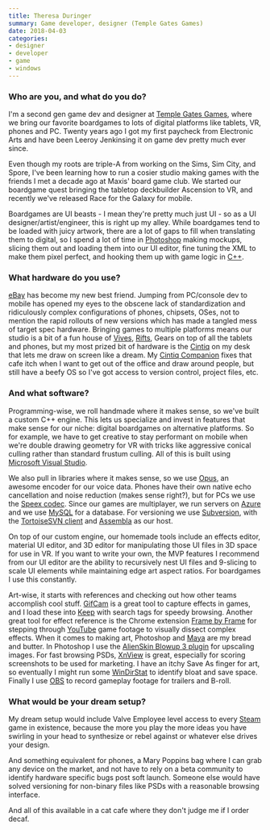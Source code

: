 ```yaml
---
title: Theresa Duringer
summary: Game developer, designer (Temple Gates Games)
date: 2018-04-03
categories:
- designer
- developer
- game
- windows
---
```


### Who are you, and what do you do?

I'm a second gen game dev and designer at [Temple Gates Games](http://www.templegatesgames.com/ "A video game company in San Mateo."), where we bring our favorite boardgames to lots of digital platforms like tablets, VR, phones and PC. Twenty years ago I got my first paycheck from Electronic Arts and have been Leeroy Jenkinsing it on game dev pretty much ever since.

Even though my roots are triple-A from working on the Sims, Sim City, and Spore, I've been learning how to run a cosier studio making games with the friends I met a decade ago at Maxis' board game club. We started our boardgame quest bringing the tabletop deckbuilder Ascension to VR, and recently we've released Race for the Galaxy for mobile. 

Boardgames are UI beasts - I mean they're pretty much just UI - so as a UI designer/artist/engineer, this is right up my alley. While boardgames tend to be loaded with juicy artwork, there are a lot of gaps to fill when translating them to digital, so I spend a lot of time in [Photoshop][] making mockups, slicing them out and loading them into our UI editor, fine tuning the XML to make them pixel perfect, and hooking them up with game logic in [C++][c-plusplus]. 

### What hardware do you use?

[eBay][] has become my new best friend. Jumping from PC/console dev to mobile has opened my eyes to the obscene lack of standardization and ridiculously complex configurations of phones, chipsets, OSes, not to mention the rapid rollouts of new versions which has made a tangled mess of target spec hardware. Bringing games to multiple platforms means our studio is a bit of a fun house of [Vives][vive], [Rifts][rift], Gears on top of all the tablets and phones, but my most prized bit of hardware is the [Cintiq][] on my desk that lets me draw on screen like a dream. My [Cintiq Companion][cintiq-companion-2] fixes that cafe itch when I want to get out of the office and draw around people, but still have a beefy OS so I've got access to version control, project files, etc.

### And what software?

Programming-wise, we roll handmade where it makes sense, so we've built a custom C++ engine. This lets us specialize and invest in features that make sense for our niche: digital boardgames on alternative platforms. So for example, we have to get creative to stay performant on mobile when we're double drawing geometry for VR with tricks like aggressive conical culling rather than standard frustum culling. All of this is built using [Microsoft Visual Studio][visual-studio].

We also pull in libraries where it makes sense, so we use [Opus][], an awesome encoder for our voice data. Phones have their own native echo cancellation and noise reduction (makes sense right?), but for PCs we use the [Speex codec][speex]. Since our games are multiplayer, we run servers on [Azure][] and we use [MySQL][] for a database. For versioning we use [Subversion][], with the [TortoiseSVN client][tortoisesvn] and [Assembla][] as our host.

On top of our custom engine, our homemade tools include an effects editor, material UI editor, and 3D editor for manipulating those UI files in 3D space for use in VR. If you want to write your own, the MVP features I recommend from our UI editor are the ability to recursively nest UI files and 9-slicing to scale UI elements while maintaining edge art aspect ratios. For boardgames I use this constantly. 

Art-wise, it starts with references and checking out how other teams accomplish cool stuff. [GifCam][] is a great tool to capture effects in games, and I load these into [Keep][google-keep] with search tags for speedy browsing. Another great tool for effect reference is the Chrome extension [Frame by Frame][frame-by-frame-for-youtube] for stepping through [YouTube][] game footage to visually dissect complex effects. When it comes to making art, Photoshop and [Maya][] are my bread and butter. In Photoshop I use the [AlienSkin Blowup 3 plugin][blowup] for upscaling images. For fast browsing PSDs, [XnView][] is great, especially for scoring screenshots to be used for marketing. I have an itchy Save As finger for art, so eventually I might run some [WinDirStat][] to identify bloat and save space. Finally I use [OBS][obs-studio] to record gameplay footage for trailers and B-roll.

### What would be your dream setup?

My dream setup would include Valve Employee level access to every [Steam][] game in existence, because the more you play the more ideas you have swirling in your head to synthesize or rebel against or whatever else drives your design. 

And something equivalent for phones, a Mary Poppins bag where I can grab any device on the market, and not have to rely on a beta community to identify hardware specific bugs post soft launch. Someone else would have solved versioning for non-binary files like PSDs with a reasonable browsing interface.

And all of this available in a cat cafe where they don't judge me if I order decaf.

[assembla]: https://app.assembla.com/ "A code and task management service."
[azure]: https://azure.microsoft.com/en-us/ "A cloud computing platform."
[blowup]: https://exposure.software/BlowUp/ "An image enlargement Photoshop plugin."
[c-plusplus]: https://en.wikipedia.org/wiki/C%2B%2B "A compiled programming language."
[cintiq-companion-2]: http://web.archive.org/web/20190513005631/https://www.wacom.com/en-us/products/pen-displays/cintiq-companion-2 "A drawing tablet."
[cintiq]: https://www.wacom.com/en-us/us/cintiq "A computer screen you can draw on."
[ebay]: http://www.ebay.com/n/error "An auction service."
[frame-by-frame-for-youtube]: http://web.archive.org/web/20201108141323/https://chrome.google.com/webstore/detail/frame-by-frame-for-youtub/elkadbdicdciddfkdpmaolomehalghio?hl=en-GB "A Chrome extension to view YouTube videos frame by frame."
[gifcam]: https://blog.bahraniapps.com/gifcam/ "Windows GIF screen capture software."
[google-keep]: https://en.wikipedia.org/wiki/Google_Keep "A note-taking service."
[maya]: http://web.archive.org/web/20221224070508/https://www.autodesk.com/products/maya/overview "3D animation software."
[mysql]: https://www.mysql.com/ "A relational database server."
[obs-studio]: https://obsproject.com/ "Video recording and streaming software."
[opus]: https://en.wikipedia.org/wiki/Opus_(audio_format) "An audio encoding format."
[photoshop]: https://www.adobe.com/products/photoshop.html "A bitmap image editor."
[rift]: https://en.wikipedia.org/wiki/Oculus_Rift "A virtual reality helmet."
[speex]: https://en.wikipedia.org/wiki/Speex "An audio compression format."
[steam]: https://store.steampowered.com/ "A digital game distribution service."
[subversion]: http://web.archive.org/web/20200706092702/http://subversion.tigris.org/ "A version control system."
[tortoisesvn]: https://tortoisesvn.net/ "A Subversion client for Windows."
[visual-studio]: https://www.visualstudio.com/ "A Windows development environment."
[vive]: https://vibeapp.one/ "A SteamVR headset."
[windirstat]: https://windirstat.net/ "A Windows tool to visualise disk usage."
[xnview]: https://www.xnview.com/en/xnview/ "Media viewer/browser software."
[youtube]: https://www.youtube.com/ "A web site for watching 80's TV commercials and bad mashups."
